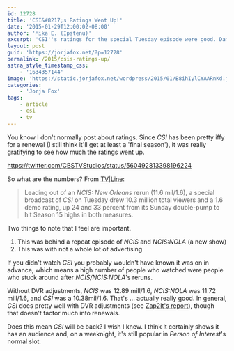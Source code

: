 ```yaml
---
id: 12728
title: 'CSI&#8217;s Ratings Went Up!'
date: '2015-01-29T12:00:02-08:00'
author: 'Mika E. (Ipstenu)'
excerpt: 'CSI''s ratings for the special Tuesday episode were good. Damn good.'
layout: post
guid: 'https://jorjafox.net/?p=12728'
permalink: /2015/csis-ratings-up/
astra_style_timestamp_css:
    - '1634357144'
image: 'https://static.jorjafox.net/wordpress/2015/01/B8ihIylCYAARnKd.jpg'
categories:
    - 'Jorja Fox'
tags:
    - article
    - csi
    - tv
---
```


You know I don't normally post about ratings. Since <em>CSI</em> has been pretty iffy for a renewal (I still think it'll get at least a 'final season'), it was really gratifying to see how much the ratings went up.

https://twitter.com/CBSTVStudios/status/560492813398196224

So what are the numbers? From <a href="http://tvline.com/2015/01/28/csi-season-15-ratings-high/">TV|Line</a>:

<blockquote>Leading out of an <em>NCIS: New Orleans</em> rerun (11.6 mil/1.6), a special broadcast of <em>CSI</em> on Tuesday drew 10.3 million total viewers and a 1.6 demo rating, up 24 and 33 percent from its Sunday double-pump to hit Season 15 highs in both measures.</blockquote>

Two things to note that I feel are important.

<ol>
	<li>This was behind a repeat episode of <em>NCIS</em> and <em>NCIS:NOLA</em> (a new show)</li>
	<li>This was with not a whole lot of advertising</li>
</ol>

If you didn't watch <em>CSI</em> you probably wouldn't have known it was on in advance, which means a high number of people who watched were people who stuck around after <em>NCIS/NCIS:NOLA</em>'s reruns.

Without DVR adjustments, <em>NCIS</em> was 12.89 mill/1.6, <em>NCIS:NOLA</em> was 11.72 mill/1.6, and <em>CSI</em> was a 10.38mil/1.6. That's ... actually really good. In general, <em>CSI</em> does pretty well with DVR adjustments (see <a href="http://tvbythenumbers.zap2it.com/2015/01/12/csi-has-biggest-adults-18-49-viewership-increases-in-live-7-ratings-for-week-14-ending-december-28/349265/">Zap2It's report</a>), though that doesn't factor much into renewals.

Does this mean <em>CSI</em> will be back? I wish I knew. I think it certainly shows it has an audience and, on a weeknight, it's still popular in <em>Person of Interest</em>'s normal slot.